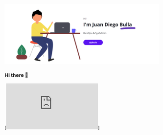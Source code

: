 [![Header](https://raw.githubusercontent.com/jubul/jubul/main/portata.png "Header")](https://juanbulla.ar)

### Hi there 👋

<!--
**jubul/jubul** is a ✨ _special_ ✨ repository because its `README.md` (this file) appears on your GitHub profile.

Here are some ideas to get you started:

- 🔭 I’m currently working on ...
- 🌱 I’m currently learning ...
- 👯 I’m looking to collaborate on ...
- 🤔 I’m looking for help with ...
- 💬 Ask me about ...
- 📫 How to reach me: ...
- 😄 Pronouns: ...
- ⚡ Fun fact: ...
-->
[![GPG](https://github.com/RooftopLabs/Documentations/blob/master/Creacion%20e%20importacion%20GPG%20key%20GitHub.md "GPG")]
